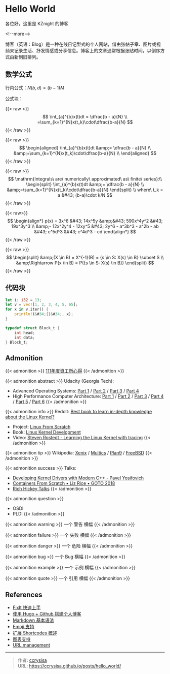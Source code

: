 # Hello World


各位好，这里是 KZnight 的博客

&lt;!--more--&gt;

博客（英语：Blog）是一种在线日记型式的个人网站，借由张帖子章、图片或视频来记录生活、抒发情感或分享信息。博客上的文章通常根据张贴时间，以倒序方式由新到旧排列。

## 数学公式

行内公式：$N(b,d)=(b-1)M$

公式块：

{{&lt; raw &gt;}}
$$
\int_{a}^{b}x(t)dt =
\dfrac{b - a}{N} \\
=\sum_{k=1}^{N}x(t_k)\cdot\dfrac{b-a}{N}
$$
{{&lt; /raw &gt;}}

{{&lt; raw &gt;}}
$$
\begin{aligned}
\int_{a}^{b}x(t)dt &amp;=
\dfrac{b - a}{N} \\
&amp;=\sum_{k=1}^{N}x(t_k)\cdot\dfrac{b-a}{N} \\
\end{aligned}
$$
{{&lt; /raw &gt;}}

{{&lt; raw &gt;}}
$$
\mathrm{Integrals\ are\ numerically\ approximated\ as\ finite\ series}:\\ 
\begin{split}
\int_{a}^{b}x(t)dt &amp;=
\dfrac{b - a}{N} \\
&amp;=\sum_{k=1}^{N}x(t_k)\cdot\dfrac{b-a}{N}
\end{split} \\ 
where\ t_k = a &#43; (b-a)\cdot k/N
$$
{{&lt; /raw &gt;}}

{{&lt; raw&gt;}}
$$
\begin{align*}
p(x) = 3x^6 &#43; 14x^5y &amp;&#43; 590x^4y^2 &#43; 19x^3y^3 \\
&amp;- 12x^2y^4 - 12xy^5 &#43; 2y^6 - a^3b^3 - a^2b - ab &#43; c^5d^3 &#43; c^4d^3 - cd
\end{align*}
$$
{{&lt; /raw &gt;}}

{{&lt; raw &gt;}}
$$
\begin{split}
&amp;(X \in B) = X^{-1}(B) = {s \in S: X(s) \in B} \subset S \\
&amp;\Rightarrow P(x \in B) = P({s \in S: X(s) \in B})
\end{split}
$$
{{&lt; /raw &gt;}}

## 代码块

```rs
let i: i32 = 13;
let v = vec![1, 2, 3, 4, 5, 65];
for x in v.iter() {
    println!(&#34;{}&#34;, x);
}
```

```c
typedef struct Block_t {
    int head;
    int data;
} Block_t;
```

## Admonition

{{&lt; admonition &gt;}} 
[111年度資工所心得](https://hackmd.io/@ygb5JBlmSc-8GJtxiMg5Fw/B1-rO9vb9)
{{&lt; /admonition &gt;}}

{{&lt; admonition abstract &gt;}} 
Udacity (Georgia Tech):

- Advanced Operating Systems:
[Part 1](https://www.youtube.com/playlist?list=PLAwxTw4SYaPkKfusBLVfklgfdcB3BNpwX) /
[Part 2](https://www.youtube.com/playlist?list=PLAwxTw4SYaPm4vV1XbFV93ZuT2saSq1hO) /
[Part 3](https://www.youtube.com/playlist?list=PLAwxTw4SYaPk5-YaXFkWY4UXdv6pVdiYg) /
[Part 4](https://www.youtube.com/playlist?list=PLAwxTw4SYaPmfaiuzJcK3tNoeKlvRR990)
- High Performance Computer Architecture:
[Part 1](https://www.youtube.com/playlist?list=PLAwxTw4SYaPmqpjgrmf4-DGlaeV0om4iP) /
[Part 2](https://www.youtube.com/playlist?list=PLAwxTw4SYaPkNw98-MFodLzKgi6bYGjZs) /
[Part 3](https://www.youtube.com/playlist?list=PLAwxTw4SYaPnhRXZ6wuHnnclMLfg_yjHs) /
[Part 4](https://www.youtube.com/playlist?list=PLAwxTw4SYaPn79fsplIuZG34KwbkYSedj) /
[Part 5](https://www.youtube.com/playlist?list=PLAwxTw4SYaPkr-vo9gKBTid_BWpWEfuXe) /
[Part 6](https://www.youtube.com/playlist?list=PLAwxTw4SYaPndXEsI4kAa6BDSTRbkCKJN)
{{&lt; /admonition &gt;}}

{{&lt; admonition info &gt;}} 
Reddit: [Best book to learn in-depth knowledge about the Linux Kernel?](https://www.reddit.com/r/linux/comments/z26h5h/best_book_to_learn_indepth_knowledge_about_the/)
- Project: [Linux From Scratch](https://www.linuxfromscratch.org/)
- Book: [Linux Kernel Development](https://www.amazon.com/Linux-Kernel-Development-Robert-Love/dp/0672329468)
- Video: [Steven Rostedt - Learning the Linux Kernel with tracing](https://www.youtube.com/watch?v=JRyrhsx-L5Y)
{{&lt; /admonition &gt;}}

{{&lt; admonition tip &gt;}} 
Wikipedia: 
[Xenix](https://en.wikipedia.org/wiki/Xenix) /
[Multics](https://en.wikipedia.org/wiki/Multics) /
[Plan9](https://en.wikipedia.org/wiki/Plan_9_from_Bell_Labs) /
[FreeBSD](https://en.wikipedia.org/wiki/FreeBSD)
{{&lt; /admonition &gt;}}

{{&lt; admonition success &gt;}}
Talks:

- [Developing Kernel Drivers with Modern C&#43;&#43; - Pavel Yosifovich](https://www.youtube.com/watch?v=AsSMKL5vaXw)
- [Containers From Scratch • Liz Rice • GOTO 2018](https://www.youtube.com/watch?v=8fi7uSYlOdc)
- [Rich Hickey Talks](https://www.youtube.com/playlist?list=PLZdCLR02grLrEwKaZv-5QbUzK0zGKOOcr)
{{&lt; /admonition &gt;}}

{{&lt; admonition question &gt;}}
- OSDI
- PLDI
{{&lt; /admonition &gt;}}

{{&lt; admonition warning &gt;}} 一个 警告 横幅 {{&lt; /admonition &gt;}}

{{&lt; admonition failure &gt;}} 一个 失败 横幅 {{&lt; /admonition &gt;}}

{{&lt; admonition danger &gt;}} 一个 危险 横幅 {{&lt; /admonition &gt;}}

{{&lt; admonition bug &gt;}} 一个 Bug 横幅 {{&lt; /admonition &gt;}}

{{&lt; admonition example &gt;}} 一个 示例 横幅 {{&lt; /admonition &gt;}}

{{&lt; admonition quote &gt;}} 一个 引用 横幅 {{&lt; /admonition &gt;}}

## References

- [FixIt 快速上手](https://fixit.lruihao.cn/zh-cn/documentation/getting-started/)
- [使用 Hugo &#43; Github 搭建个人博客](https://zhuanlan.zhihu.com/p/105021100)
- [Markdown 基本语法](https://fixit.lruihao.cn/zh-cn/documentation/content-management/markdown-syntax/basics/)
- [Emoji 支持](https://fixit.lruihao.cn/zh-cn/guides/emoji-support/)
- [扩展 Shortcodes 概述](https://fixit.lruihao.cn/zh-cn/documentation/content-management/shortcodes/extended/introduction/#admonition)
- [图表支持](https://fixit.lruihao.cn/zh-cn/documentation/content-management/diagrams/)
- [URL management](https://gohugo.io/content-management/urls/#permalinks)





---

> 作者: [ccrysisa](https://github.com/ccrysisa)  
> URL: https://ccrysisa.github.io/posts/hello_world/  


